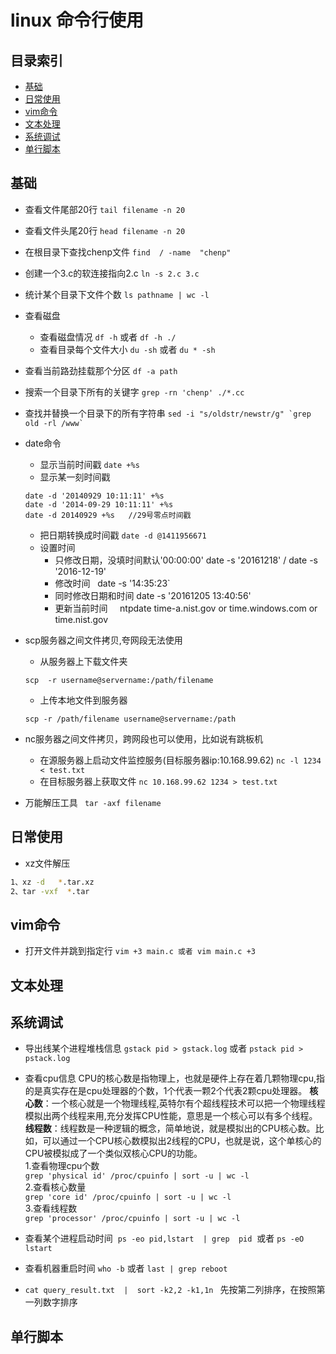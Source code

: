 # linux 命令行使用
## 目录索引

- [基础](#基础)
- [日常使用](#日常使用)
- [vim命令](#vim命令)
- [文本处理](#文本处理)
- [系统调试](#系统调试)
- [单行脚本](#单行脚本)


## 基础  
- 查看文件尾部20行 `tail filename -n 20`  

- 查看文件头尾20行 `head filename -n 20`  

- 在根目录下查找chenp文件 `find  / -name  "chenp" `

- 创建一个3.c的软连接指向2.c `ln -s 2.c 3.c`  

- 统计某个目录下文件个数 `ls pathname | wc -l`  

- 查看磁盘
  - 查看磁盘情况 `df -h` 或者 `df -h ./`  
  - 查看目录每个文件大小 `du -sh` 或者 `du * -sh`  

- 查看当前路劲挂载那个分区 `df -a path`

- 搜索一个目录下所有的关键字 `grep -rn 'chenp' ./*.cc`

- 查找并替换一个目录下的所有字符串 ``` sed -i "s/oldstr/newstr/g" `grep old -rl /www` ```

- date命令
  - 显示当前时间戳  `date +%s`
  - 显示某一刻时间戳
  ```
  date -d '20140929 10:11:11' +%s
  date -d '2014-09-29 10:11:11' +%s
  date -d 20140929 +%s   //29号零点时间戳
  ```
  - 把日期转换成时间戳  `date -d @1411956671`
  - 设置时间 
    - 只修改日期，没填时间默认'00:00:00'
      date -s '20161218' / date -s '2016-12-19'
    - 修改时间
      date -s '14:35:23`
    - 同时修改日期和时间
      date -s '20161205 13:40:56'
    - 更新当前时间
      ntpdate time-a.nist.gov or time.windows.com or time.nist.gov
      
- scp服务器之间文件拷贝,夸网段无法使用
  - 从服务器上下载文件夹
  ```
  scp  -r username@servername:/path/filename
  ```
  - 上传本地文件到服务器
  ```
  scp -r /path/filename username@servername:/path
  ```

- nc服务器之间文件拷贝，跨网段也可以使用，比如说有跳板机
  - 在源服务器上启动文件监控服务(目标服务器ip:10.168.99.62)
  `nc -l 1234 < test.txt`
  - 在目标服务器上获取文件
  `nc 10.168.99.62 1234 > test.txt`

- 万能解压工具 ` tar -axf filename`  

## 日常使用
- xz文件解压
```bash
1、xz -d   *.tar.xz  
2、tar -vxf  *.tar
```

## vim命令    
- 打开文件并跳到指定行 `vim +3 main.c 或者 vim main.c +3`  


## 文本处理

## 系统调试  
- 导出线某个进程堆栈信息 `gstack pid > gstack.log` 或者 `pstack pid > pstack.log`

- 查看cpu信息
CPU的核心数是指物理上，也就是硬件上存在着几颗物理cpu,指的是真实存在是cpu处理器的个数，1个代表一颗2个代表2颗cpu处理器。
**核心数**：一个核心就是一个物理线程,英特尔有个超线程技术可以把一个物理线程模拟出两个线程来用,充分发挥CPU性能，意思是一个核心可以有多个线程。
**线程数**：线程数是一种逻辑的概念，简单地说，就是模拟出的CPU核心数。比如，可以通过一个CPU核心数模拟出2线程的CPU，也就是说，这个单核心的CPU被模拟成了一个类似双核心CPU的功能。  
  1.查看物理cpu个数  
  `grep 'physical id' /proc/cpuinfo | sort -u | wc -l`  
  2.查看核心数量  
  `grep 'core id' /proc/cpuinfo | sort -u | wc -l`  
  3.查看线程数    
  `grep 'processor' /proc/cpuinfo | sort -u | wc -l`  

- 查看某个进程启动时间  `ps -eo pid,lstart  | grep  pid`  或者 `ps -eO lstart` 

- 查看机器重启时间 `who -b` 或者 `last | grep reboot`  

- `cat query_result.txt  |  sort -k2,2 -k1,1n `  先按第二列排序，在按照第一列数字排序

## 单行脚本

